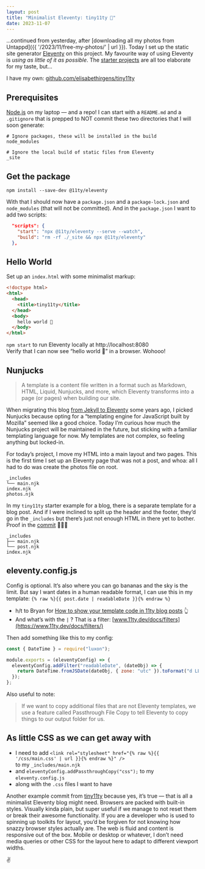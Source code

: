 ```yaml
---
layout: post
title: "Minimalist Eleventy: tiny11ty 🌱"
date: 2023-11-07
---
```


…continued from yesterday, after [downloading all my photos from Untappd]({{ '/2023/11/free-my-photos/' | url }}). Today I set up the static site generator [Eleventy](https://www.11ty.dev/) on this project. My favourite way of using Eleventy is _using as little of it as possible_. The [starter projects](https://www.11ty.dev/docs/starter/) are all too elaborate for my taste, but…

I have my own: [github.com/elisabethirgens/tiny11ty](https://github.com/elisabethirgens/tiny11ty)

## Prerequisites

[Node.js](https://nodejs.org/) on my laptop — and a repo! I can start with a `README.md` and a `.gitignore` that is prepped to NOT commit these two directories that I will soon generate:

```
# Ignore packages, these will be installed in the build
node_modules

# Ignore the local build of static files from Eleventy
_site
```

## Get the package

```
npm install --save-dev @11ty/eleventy
```

With that I should now have a `package.json` and a `package-lock.json` and `node_modules` (that will not be committed). And in the `package.json` I want to add two scripts:

```json
  "scripts": {
    "start": "npx @11ty/eleventy --serve --watch",
    "build": "rm -rf ./_site && npx @11ty/eleventy"
  },
```

## Hello World

Set up an `index.html` with some minimalist markup:

```html
<!doctype html>
<html>
  <head>
    <title>tiny11ty</title>
  </head>
  <body>
    hello world 👋
  </body>
</html>
```

`npm start` to run Eleventy locally at http://localhost:8080 <br>
Verify that I can now see “hello world 👋” in a browser. Wohooo!

## Nunjucks

> A template is a content file written in a format such as Markdown, HTML, Liquid, Nunjucks, and more, which Eleventy transforms into a page (or pages) when building our site.

When migrating this blog [from Jekyll to Eleventy](https://github.com/elisabethirgens/notes/commit/2e76072093ac8b691895f116d78ce51c1511f76b) some years ago, I picked Nunjucks because opting for a “templating engine for JavaScript built by Mozilla” seemed like a good choice. Today I’m curious how much the Nunjucks project will be maintained in the future, but sticking with a familiar templating language for now. My templates are not complex, so feeling anything but locked-in.

For today’s project, I move my HTML into a main layout and two pages. This is the first time I set up an Eleventy page that was not a post, and whoa: all I had to do was create the photos file on root.

```
_includes
└── main.njk
index.njk
photos.njk
```

In my `tiny11ty` starter example for a blog, there is a separate template for a blog post. And if I were inclined to split up the header and the footer, they’d go in the `_includes` but there’s just not enough HTML in there yet to bother. Proof in the [commit](https://github.com/elisabethirgens/tiny11ty/commit/aa49fee3c28589d20ec6d234b2f5417df64c140c) 💁🏻‍♀️

```
_includes
├── main.njk
└── post.njk
index.njk
```

## eleventy.config.js

Config is optional. It’s also where you can go bananas and the sky is the limit. But say I want dates in a human readable format, I can use this in my template: `{% raw %}{{ post.date | readableDate }}{% endraw %}`

- h/t to Bryan for [How to show your template code in 11ty blog posts](https://bryanlrobinson.com/blog/how-to-show-your-template-code-in-11ty-blog-posts/) 👆
- And what’s with the `|` ? That is a filter: [www.11ty.dev/docs/filters](https://www.11ty.dev/docs/filters/)

Then add something like this to my config:

```js
const { DateTime } = require("luxon");

module.exports = (eleventyConfig) => {
  eleventyConfig.addFilter("readableDate", (dateObj) => {
    return DateTime.fromJSDate(dateObj, { zone: "utc" }).toFormat("d LLL yyyy");
  });
};
```

Also useful to note:

> If we want to copy additional files that are not Eleventy templates, we use a feature called Passthrough File Copy to tell Eleventy to copy things to our output folder for us.

## As little CSS as we can get away with

- I need to add `<link rel="stylesheet" href="{% raw %}{{ '/css/main.css' | url }}{% endraw %}" />`<br> to my `_includes/main.njk`
- and `eleventyConfig.addPassthroughCopy("css");` to my `eleventy.config.js`
- along with the `.css` files I want to have

Another example commit from [tiny11ty](https://github.com/elisabethirgens/tiny11ty/commit/1e371f292718d0d23564f5a01daf8c9794fec8e3) because yes, it’s true — that is all a minimalist Eleventy blog might need. Browsers are packed with built-in styles. Visually kinda plain, but super useful if we manage to not reset them or break their awesome functionality. If you are a developer who is used to spinning up toolkits for layout, you’d be forgiven for not knowing how snazzy browser styles actually are. The web is fluid and content is responsive out of the box. Mobile or desktop or whatever, I don’t need media queries or other CSS for the layout here to adapt to different viewport widths.

✌️
